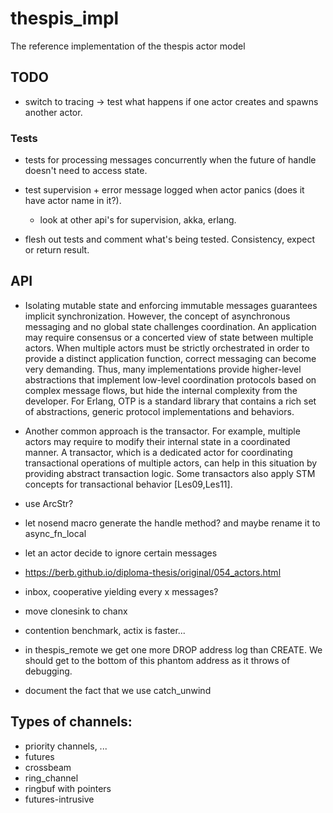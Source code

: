 # thespis_impl
The reference implementation of the thespis actor model


## TODO

- switch to tracing -> test what happens if one actor creates and spawns another actor.



### Tests
- tests for processing messages concurrently when the future of handle doesn't need to access state.

- test supervision + error message logged when actor panics (does it have actor name in it?).
  - look at other api's for supervision, akka, erlang.

- flesh out tests and comment what's being tested. Consistency, expect or return result.


## API

- Isolating mutable state and enforcing immutable messages guarantees implicit synchronization. However, the concept of asynchronous messaging and no global state challenges coordination. An application may require consensus or a concerted view of state between multiple actors. When multiple actors must be strictly orchestrated in order to provide a distinct application function, correct messaging can become very demanding. Thus, many implementations provide higher-level abstractions that implement low-level coordination protocols based on complex message flows, but hide the internal complexity from the developer. For Erlang, OTP is a standard library that contains a rich set of abstractions, generic protocol implementations and behaviors.

- Another common approach is the transactor. For example, multiple actors may require to modify their internal state in a coordinated manner. A transactor, which is a dedicated actor for coordinating transactional operations of multiple actors, can help in this situation by providing abstract transaction logic. Some transactors also apply STM concepts for transactional behavior [Les09,Les11].


- use ArcStr?
- let nosend macro generate the handle method? and maybe rename it to async_fn_local
- let an actor decide to ignore certain messages
- https://berb.github.io/diploma-thesis/original/054_actors.html
- inbox, cooperative yielding every x messages?
- move clonesink to chanx
- contention benchmark, actix is faster...
- in thespis_remote we get one more DROP address log than CREATE. We should get to the bottom of this phantom address as it throws of debugging.
- document the fact that we use catch_unwind

## Types of channels:

- priority channels, ...
- futures
- crossbeam
- ring_channel
- ringbuf with pointers
- futures-intrusive
